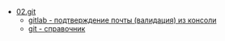 * [02.git]() 
    * [gitlab - подтверждение почты (валидация) из консоли](/10099.gitlab.md) 
    * [git - справочник](/10001.git.md) 

